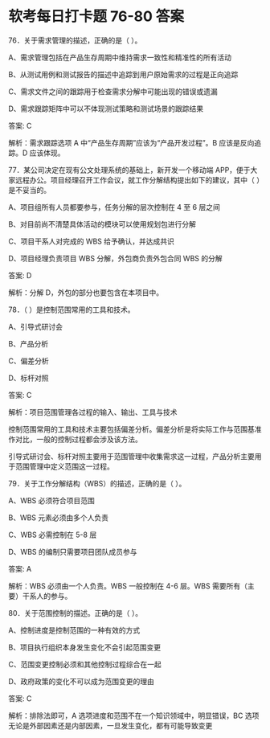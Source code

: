 # **软考每日打卡题 76-80 答案**

76．关于需求管理的描述，正确的是（ ）。

A、需求管理包括在产品生存周期中维持需求一致性和精准性的所有活动

B、从测试用例和测试报告的描述中追踪到用户原始需求的过程是正向追踪

C、需求文件之间的跟踪用于检查需求分解中可能出现的错误或遗漏

D、需求跟踪矩阵中可以不体现测试策略和测试场景的跟踪结果

答案: C

解析：需求跟踪选项 A 中“产品生存周期”应该为“产品开发过程”。B 应该是反向追踪。D 应该体现。

77．某公司决定在现有公文处理系统的基础上，新开发一个移动端 APP，便于大家远程办公。项目经理召开工作会议，就工作分解结构提出如下的建议，其中（ ）是不妥当的。

A、项目组所有人员都要参与，任务分解的层次控制在 4 至 6 层之间

B、对目前尚不清楚具体活动的模块可以使用规划包进行分解

C、项目干系人对完成的 WBS 给予确认，并达成共识

D、项目经理负责项目 WBS 分解，外包商负责外包合同 WBS 的分解

答案: D

解析：分解 D，外包的部分也要包含在本项目中。

78．（ ）是控制范围常用的工具和技术。

A、引导式研讨会

B、产品分析

C、偏差分析

D、标杆对照

答案: C

解析：项目范围管理各过程的输入、输出、工具与技术

控制范围常用的工具和技术主要包括偏差分析。偏差分析是将实际工作与范围基准作对比，一般的控制过程都会涉及该方法。

引导式研讨会、标杆对照主要用于范围管理中收集需求这一过程，产品分析主要用于范围管理中定义范围这一过程。

79．关于工作分解结构（WBS）的描述，正确的是（ ）。

A、WBS 必须符合项目范围

B、WBS 元素必须由多个人负责

C、WBS 必需控制在 5-8 层

D、WBS 的编制只需要项目团队成员参与

答案: A

解析：WBS 必须由一个人负责。WBS 一般控制在 4-6 层。WBS 需要所有（主要）干系人的参与。

80．关于范围控制的描述。正确的是（ ）。

A、控制进度是控制范围的一种有效的方式

B、项目执行组织本身发生变化不会引起范围变更

C、范围变更控制必须和其他控制过程综合在一起

D、政府政策的变化不可以成为范围变更的理由

答案: C

解析：排除法即可，A 选项进度和范围不在一个知识领域中，明显错误，BC 选项无论是外部因素还是内部因素，一旦发生变化，都有可能导致变更
